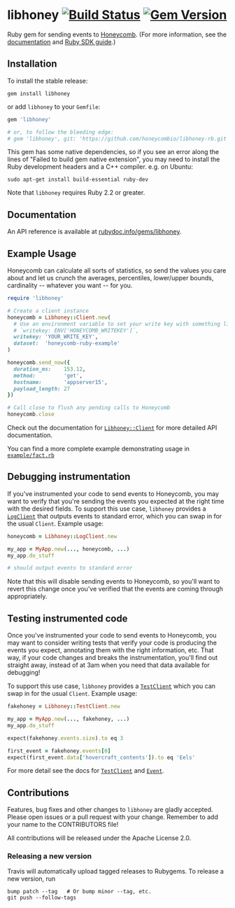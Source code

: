 # libhoney [![Build Status](https://travis-ci.org/honeycombio/libhoney-rb.svg?branch=master)](https://travis-ci.org/honeycombio/libhoney-rb) [![Gem Version](https://badge.fury.io/rb/libhoney.svg)](https://badge.fury.io/rb/libhoney)

Ruby gem for sending events to [Honeycomb](https://honeycomb.io). (For more information, see the [documentation](https://honeycomb.io/docs/) and [Ruby SDK guide](https://honeycomb.io/docs/connect/ruby).)

## Installation

To install the stable release:

```
gem install libhoney
```

or add `libhoney` to your `Gemfile`:

```ruby
gem 'libhoney'

# or, to follow the bleeding edge:
# gem 'libhoney', git: 'https://github.com/honeycombio/libhoney-rb.git'
```

This gem has some native dependencies, so if you see an error along the lines of "Failed to build gem native extension", you may need to install the Ruby development headers and a C++ compiler. e.g. on Ubuntu:

```
sudo apt-get install build-essential ruby-dev
```

Note that `libhoney` requires Ruby 2.2 or greater.


## Documentation

An API reference is available at [rubydoc.info/gems/libhoney](http://www.rubydoc.info/gems/libhoney).

## Example Usage

Honeycomb can calculate all sorts of statistics, so send the values you care about and let us crunch the averages, percentiles, lower/upper bounds, cardinality -- whatever you want -- for you.

```ruby
require 'libhoney'

# Create a client instance
honeycomb = Libhoney::Client.new(
  # Use an environment variable to set your write key with something like
  # `writekey: ENV['HONEYCOMB_WRITEKEY']`,
  writekey: 'YOUR_WRITE_KEY',
  dataset:  'honeycomb-ruby-example'
)

honeycomb.send_now({
  duration_ms:    153.12,
  method:         'get',
  hostname:       'appserver15',
  payload_length: 27
})

# Call close to flush any pending calls to Honeycomb
honeycomb.close
```

Check out the documentation for [`Libhoney::Client`](http://www.rubydoc.info/gems/libhoney/Libhoney/Client) for more detailed API documentation.

You can find a more complete example demonstrating usage in [`example/fact.rb`](example/fact.rb)

## Debugging instrumentation

If you've instrumented your code to send events to Honeycomb, you may want to
verify that you're sending the events you expected at the right time with the
desired fields. To support this use case, `libhoney` provides a
[`LogClient`](http://www.rubydoc.info/gems/libhoney/Libhoney/LogClient) that
outputs events to standard error, which you can swap in for the usual `Client`.
Example usage:

```ruby
honeycomb = Libhoney::LogClient.new

my_app = MyApp.new(..., honeycomb, ...)
my_app.do_stuff

# should output events to standard error
```

Note that this will disable sending events to Honeycomb, so you'll want to
revert this change once you've verified that the events are coming through
appropriately.

## Testing instrumented code

Once you've instrumented your code to send events to Honeycomb, you may want to
consider writing tests that verify your code is producing the events you expect,
annotating them with the right information, etc. That way, if your code changes
and breaks the instrumentation, you'll find out straight away, instead of at 3am
when you need that data available for debugging!

To support this use case, `libhoney` provides a
[`TestClient`](http://www.rubydoc.info/gems/libhoney/Libhoney/TestClient) which
you can swap in for the usual `Client`. Example usage:

```ruby
fakehoney = Libhoney::TestClient.new

my_app = MyApp.new(..., fakehoney, ...)
my_app.do_stuff

expect(fakehoney.events.size).to eq 3

first_event = fakehoney.events[0]
expect(first_event.data['hovercraft_contents']).to eq 'Eels'
```

For more detail see the docs for
[`TestClient`](http://www.rubydoc.info/gems/libhoney/Libhoney/TestClient) and
[`Event`](http://www.rubydoc.info/gems/libhoney/Libhoney/Event).

## Contributions

Features, bug fixes and other changes to `libhoney` are gladly accepted. Please
open issues or a pull request with your change. Remember to add your name to the
CONTRIBUTORS file!

All contributions will be released under the Apache License 2.0.

### Releasing a new version

Travis will automatically upload tagged releases to Rubygems. To release a new
version, run
```
bump patch --tag   # Or bump minor --tag, etc.
git push --follow-tags
```
